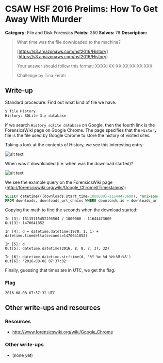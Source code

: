 # CSAW HSF 2016 Prelims: How To Get Away With Murder

**Category:** File and Disk Forensics
**Points:** 350
**Solves:** 78
**Description:**

> What time was the file downloaded to the machine?
>
> [https://s3.amazonaws.com/hsf2016/History] (https://s3.amazonaws.com/hsf2016/History)
>
> Your answer should follow this format: XXXX-XX-XX XX:XX:XX XXX
>
> Challenge by Tina Ferati

## Write-up

Standard procedure: Find out what kind of file we have.

```bash
$ file History 
History: SQLite 3.x database
```

If we search ``History sqlite database`` on Google, then the fourth link is the ForensicsWiki page on Google Chrome. The page specifies that the ``History`` file is the file used by Google Chrome to store the history of visited sites.

Taking a look at the contents of History, we see this interesting entry:

![alt text](https://github.com/mattfeng/hsf/blob/master/2016/_assets/history_download_murder.png "History File")

When was it downloaded (i.e. when was the download started)?

![alt text](https://github.com/mattfeng/hsf/blob/master/2016/_assets/history_timestamp_murder.png "Download timestamp")

We see the example query on the ForensicsWiki page (http://forensicswiki.org/wiki/Google_Chrome#Timestamps):
```sql
SELECT datetime(((downloads.start_time/1000000)-11644473600), "unixepoch"), downloads.target_path, downloads_url_chains.url, downloads.received_bytes, downloads.total_bytes \
FROM downloads, downloads_url_chains WHERE downloads.id = downloads_url_chains.id;
```

Copying the math to find the seconds when the download started:

```
In [3]: 13115115452298564 / 1000000 - 11644473600
Out[3]: 1470641852

In [4]: d = datetime.datetime(1970, 1, 1) + datetime.timedelta(seconds=1470641852)

In [5]: d
Out[5]: datetime.datetime(2016, 8, 8, 7, 37, 32)

In [6]: datetime.datetime.strftime(d, '%Y-%m-%d %H:%M:%S')
Out[6]: '2016-08-08 07:37:32'
```

Finally, guessing that times are in UTC, we get the flag.

### Flag

``2016-08-08 07:37:32 UTC``

## Other write-ups and resources

### Resources
* http://www.forensicswiki.org/wiki/Google_Chrome

### Other write-ups
* (none yet)

